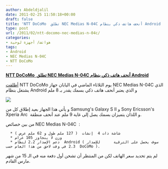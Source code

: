```yaml
---
author: Abdeldjalil
date: 2011-02-25 11:50:18+00:00
draft: false
title: 'NTT DoCoMo  تطلق NEC Medias N-04C أنحف هاتف ذكي بنظام Android '
type: post
url: /2011/02/ntt-docomo-nec-medias-n-04c/
categories:
- هواتف/ أجهزة لوحية
tags:
- Android
- NEC Medias N-04C
- NTT DoCoMo
---
```


[**NTT DoCoMo  تطلق NEC Medias N-04C أنحف هاتف ذكي بنظام Android**](http://www.it-scoop.com/2011/02/ntt-docomo-nec-medias-n-04c/)




[أطلقت](http://www.pcworld.com/article/220563/ntt_docomo_launches_thinnest_android_smartphone.html) NTT DoCoMo يوم الثلاثاء الماضي في اليابان جهاز NEC Medias N-04C الذي يشتغل بنظام Android و الذي يعتبر أنحف هاتف ذكي بسمك يقدر بـ 8 ملم




[![](http://www.it-scoop.com/wp-content/uploads/2011/02/NEC-Medias-N-04C.jpg)
](http://www.it-scoop.com/2011/02/ntt-docomo-nec-medias-n-04c/)

و يأتي هذا الجهاز بعيد إطلاق كل من Samsung's Galaxy S II و Sony Ericsson's Xperia Arc  و اللذان يتميزان بسمك يصل إلى غاية 9 ملم عند أنحف منطقة.

من بين خصائص NEC Medias N-04C  :



	  * شاشة ذات 4  إنشات  ( 127 ملم طول و 62 ملم عرض )
	  * وزن لا يتجاوز 105 غرام
	  * دعم الإصدار 2.2 لنظام  Android ( سوف يحصل على الترقية      للإصدار 2.3 في وقت لاحق من هذا العام حسب  DoCoMo ).

لم يتم تحديد سعر الهاتف لكن من المنتظر أن تشحن أول دفعة منه في الـ 15 من شهر مارس القادم.


